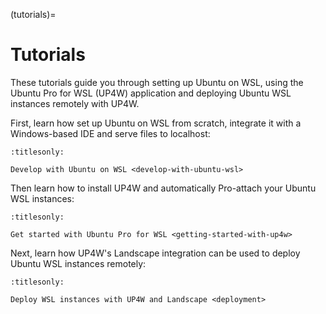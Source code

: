 (tutorials)=

# Tutorials

These tutorials guide you through setting up Ubuntu on WSL, using the Ubuntu Pro
for WSL (UP4W) application and deploying Ubuntu WSL instances remotely with UP4W.

First, learn how set up Ubuntu on WSL from scratch, integrate it with a
Windows-based IDE and serve files to localhost:

```{toctree}
:titlesonly:

Develop with Ubuntu on WSL <develop-with-ubuntu-wsl>
```

Then learn how to install UP4W and automatically Pro-attach your Ubuntu WSL
instances:

```{toctree}
:titlesonly:

Get started with Ubuntu Pro for WSL <getting-started-with-up4w>
```

Next, learn how UP4W's Landscape integration can be used to deploy Ubuntu WSL
instances remotely:

```{toctree}
:titlesonly:

Deploy WSL instances with UP4W and Landscape <deployment>
```

